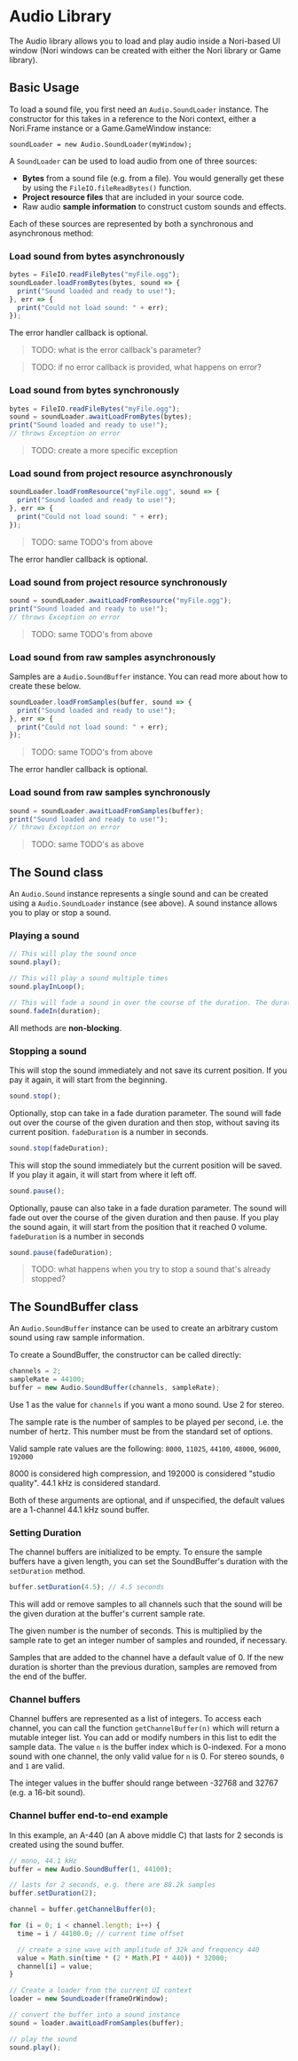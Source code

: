 # Audio Library

The Audio library allows you to load and play audio inside a Nori-based UI window (Nori windows can be created with either the Nori library or Game library).

## Basic Usage

To load a sound file, you first need an `Audio.SoundLoader` instance. The constructor for this takes in a reference to the Nori context, either a Nori.Frame instance or a Game.GameWindow instance:

`soundLoader = new Audio.SoundLoader(myWindow);`

A `SoundLoader` can be used to load audio from one of three sources:

* **Bytes** from a sound file (e.g. from a file). You would generally get these by using the `FileIO.fileReadBytes()` function.
* **Project resource files** that are included in your source code.
* Raw audio **sample information** to construct custom sounds and effects.

Each of these sources are represented by both a synchronous and asynchronous method:

### Load sound from bytes asynchronously
```js
bytes = FileIO.readFileBytes("myFile.ogg");
soundLoader.loadFromBytes(bytes, sound => {
  print("Sound loaded and ready to use!");
}, err => {
  print("Could not load sound: " + err);
});
```
The error handler callback is optional.

> TODO: what is the error callback's parameter?

> TODO: if no error callback is provided, what happens on error?


### Load sound from bytes synchronously
```js
bytes = FileIO.readFileBytes("myFile.ogg");
sound = soundLoader.awaitLoadFromBytes(bytes);
print("Sound loaded and ready to use!");
// throws Exception on error
```

> TODO: create a more specific exception

### Load sound from project resource asynchronously

```js
soundLoader.loadFromResource("myFile.ogg", sound => {
  print("Sound loaded and ready to use!");
}, err => {
  print("Could not load sound: " + err);
});
```
> TODO: same TODO's from above

The error handler callback is optional.

### Load sound from project resource synchronously

```js
sound = soundLoader.awaitLoadFromResource("myFile.ogg");
print("Sound loaded and ready to use!");
// throws Exception on error
```

> TODO: same TODO's from above

### Load sound from raw samples asynchronously

Samples are a `Audio.SoundBuffer` instance. You can read more about how to create these below. 
```js
soundLoader.loadFromSamples(buffer, sound => {
  print("Sound loaded and ready to use!");
}, err => {
  print("Could not load sound: " + err);
});
```

> TODO: same TODO's from above

The error handler callback is optional.

### Load sound from raw samples synchronously

```js
sound = soundLoader.awaitLoadFromSamples(buffer);
print("Sound loaded and ready to use!");
// throws Exception on error
```

> TODO: same TODO's as above

## The Sound class

An `Audio.Sound` instance represents a single sound and can be created using a `Audio.SoundLoader` instance (see above). A sound instance allows you to play or stop a sound.

### Playing a sound

```js
// This will play the sound once
sound.play(); 

// This will play a sound multiple times
sound.playInLoop(); 

// This will fade a sound in over the course of the duration. The duration is a number of seconds.
sound.fadeIn(duration); 
```

All methods are **non-blocking**.

### Stopping a sound

This will stop the sound immediately and not save its current position. If you pay it again, it will start from the beginning.
```js
sound.stop();
```

Optionally, stop can take in a fade duration parameter. The sound will fade out over the course of the given duration and then stop, without saving its current position. 
`fadeDuration` is a number in seconds.
```js
sound.stop(fadeDuration);
```

This will stop the sound immediately but the current position will be saved. If you play it again, it will start from where it left off.
```js
sound.pause();
```

Optionally, pause can also take in a fade duration parameter. The sound will fade out over the course of the given duration and then pause. If you play the sound again, it will start from the position that it reached 0 volume. 
`fadeDuration` is a number in seconds
```js
sound.pause(fadeDuration);
```

> TODO: what happens when you try to stop a sound that's already stopped?

## The SoundBuffer class

An `Audio.SoundBuffer` instance can be used to create an arbitrary custom sound using raw sample information.

To create a SoundBuffer, the constructor can be called directly:

```js
channels = 2;
sampleRate = 44100;
buffer = new Audio.SoundBuffer(channels, sampleRate);
```
Use 1 as the value for `channels` if you want a mono sound. Use 2 for stereo.

The sample rate is the number of samples to be played per second, i.e. the number of hertz. This number must be from the standard set of options.

Valid sample rate values are the following: `8000`, `11025`, `44100`, `48000`, `96000`, `192000`

8000 is considered high compression, and 192000 is considered "studio quality". 44.1 kHz is considered standard.

Both of these arguments are optional, and if unspecified, the default values are a 1-channel 44.1 kHz sound buffer.

### Setting Duration

The channel buffers are initialized to be empty. To ensure the sample buffers have a given length, you can set the SoundBuffer's duration with the `setDuration` method.

```js
buffer.setDuration(4.5); // 4.5 seconds
```
This will add or remove samples to all channels such that the sound will be the given duration at the buffer's current sample rate.

The given number is the number of seconds. This is multiplied by the sample rate to get an integer number of samples and rounded, if necessary. 

Samples that are added to the channel have a default value of 0. If the new duration is shorter than the previous duration, samples are removed from the end of the buffer.

### Channel buffers

Channel buffers are represented as a list of integers. To access each channel, you can call the function `getChannelBuffer(n)` which will return a mutable integer list. You can add or modify numbers in this list to edit the sample data. The value `n` is the buffer index which is 0-indexed. For a mono sound with one channel, the only valid value for `n` is 0. For stereo sounds, `0` and `1` are valid.

The integer values in the buffer should range between -32768 and 32767 (e.g. a 16-bit sound).

### Channel buffer end-to-end example
In this example, an A-440 (an A above middle C) that lasts for 2 seconds is created using the sound buffer.

```js
// mono, 44.1 kHz
buffer = new Audio.SoundBuffer(1, 44100);

// lasts for 2 seconds, e.g. there are 88.2k samples
buffer.setDuration(2); 

channel = buffer.getChannelBuffer(0);

for (i = 0; i < channel.length; i++) {
  time = i / 44100.0; // current time offset

  // create a sine wave with amplitude of 32k and frequency 440
  value = Math.sin(time * (2 * Math.PI * 440)) * 32000;
  channel[i] = value;
}

// Create a loader from the current UI context
loader = new SoundLoader(frameOrWindow);

// convert the buffer into a sound instance
sound = loader.awaitLoadFromSamples(buffer);

// play the sound
sound.play();
```

